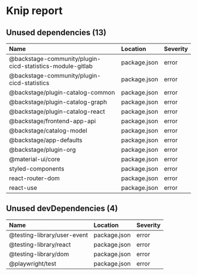 # Knip report

## Unused dependencies (13)

| Name                                                      | Location     | Severity |
| :-------------------------------------------------------- | :----------- | :------- |
| @backstage-community/plugin-cicd-statistics-module-gitlab | package.json | error    |
| @backstage-community/plugin-cicd-statistics               | package.json | error    |
| @backstage/plugin-catalog-common                          | package.json | error    |
| @backstage/plugin-catalog-graph                           | package.json | error    |
| @backstage/plugin-catalog-react                           | package.json | error    |
| @backstage/frontend-app-api                               | package.json | error    |
| @backstage/catalog-model                                  | package.json | error    |
| @backstage/app-defaults                                   | package.json | error    |
| @backstage/plugin-org                                     | package.json | error    |
| @material-ui/core                                         | package.json | error    |
| styled-components                                         | package.json | error    |
| react-router-dom                                          | package.json | error    |
| react-use                                                 | package.json | error    |

## Unused devDependencies (4)

| Name                        | Location     | Severity |
| :-------------------------- | :----------- | :------- |
| @testing-library/user-event | package.json | error    |
| @testing-library/react      | package.json | error    |
| @testing-library/dom        | package.json | error    |
| @playwright/test            | package.json | error    |
